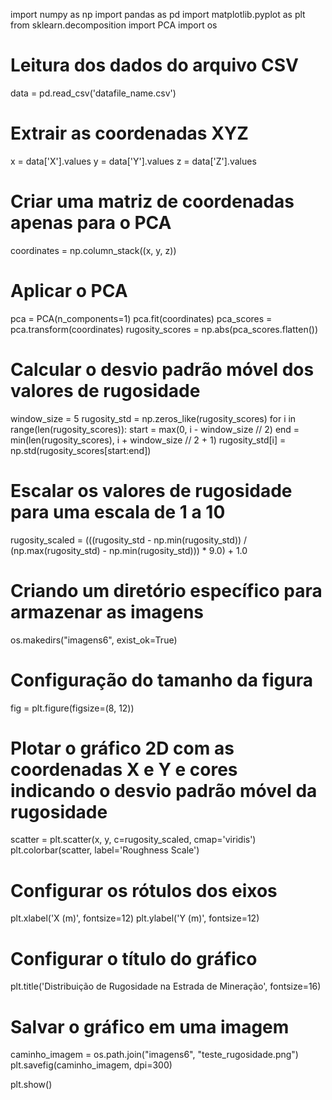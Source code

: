 <!---
GleiconMaior/GleiconMaior is a ✨ special ✨ repository because its `README.md` (this file) appears on your GitHub profile.
You can click the Preview link to take a look at your changes.
--->

import numpy as np
import pandas as pd
import matplotlib.pyplot as plt
from sklearn.decomposition import PCA
import os

# Leitura dos dados do arquivo CSV
data = pd.read_csv('datafile_name.csv')

# Extrair as coordenadas XYZ
x = data['X'].values
y = data['Y'].values
z = data['Z'].values

# Criar uma matriz de coordenadas apenas para o PCA
coordinates = np.column_stack((x, y, z))

# Aplicar o PCA
pca = PCA(n_components=1)
pca.fit(coordinates)
pca_scores = pca.transform(coordinates)
rugosity_scores = np.abs(pca_scores.flatten())

# Calcular o desvio padrão móvel dos valores de rugosidade
window_size = 5
rugosity_std = np.zeros_like(rugosity_scores)
for i in range(len(rugosity_scores)):
    start = max(0, i - window_size // 2)
    end = min(len(rugosity_scores), i + window_size // 2 + 1)
    rugosity_std[i] = np.std(rugosity_scores[start:end])

# Escalar os valores de rugosidade para uma escala de 1 a 10
rugosity_scaled = (((rugosity_std - np.min(rugosity_std)) / (np.max(rugosity_std) - np.min(rugosity_std))) * 9.0) + 1.0

# Criando um diretório específico para armazenar as imagens
os.makedirs("imagens6", exist_ok=True)

# Configuração do tamanho da figura
fig = plt.figure(figsize=(8, 12))

# Plotar o gráfico 2D com as coordenadas X e Y e cores indicando o desvio padrão móvel da rugosidade
scatter = plt.scatter(x, y, c=rugosity_scaled, cmap='viridis')
plt.colorbar(scatter, label='Roughness Scale')

# Configurar os rótulos dos eixos
plt.xlabel('X (m)', fontsize=12)
plt.ylabel('Y (m)', fontsize=12)

# Configurar o título do gráfico
plt.title('Distribuição de Rugosidade na Estrada de Mineração', fontsize=16)

# Salvar o gráfico em uma imagem
caminho_imagem = os.path.join("imagens6", "teste_rugosidade.png")
plt.savefig(caminho_imagem, dpi=300)

plt.show()
